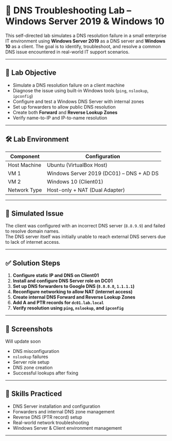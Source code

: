 # 🧪 DNS Troubleshooting Lab – Windows Server 2019 & Windows 10

This self-directed lab simulates a DNS resolution failure in a small enterprise IT environment using **Windows Server 2019** as a DNS server and **Windows 10** as a client. The goal is to identify, troubleshoot, and resolve a common DNS issue encountered in real-world IT support scenarios.

---

## 📌 Lab Objective

- Simulate a DNS resolution failure on a client machine
- Diagnose the issue using built-in Windows tools (`ping`, `nslookup`, `ipconfig`)
- Configure and test a Windows DNS Server with internal zones
- Set up forwarders to allow public DNS resolution
- Create both **Forward** and **Reverse Lookup Zones**
- Verify name-to-IP and IP-to-name resolution

---

## 🛠️ Lab Environment

| Component      | Configuration            |
|----------------|--------------------------|
| Host Machine   | Ubuntu (VirtualBox Host) |
| VM 1           | Windows Server 2019 (DC01) – DNS + AD DS |
| VM 2           | Windows 10 (Client01)     |
| Network Type   | Host-only + NAT (Dual Adapter) |

---

## 🧪 Simulated Issue

The client was configured with an incorrect DNS server (`8.8.9.9`) and failed to resolve domain names.  
The DNS server itself was initially unable to reach external DNS servers due to lack of internet access.

---

## ✅ Solution Steps

1. **Configure static IP and DNS on Client01**
2. **Install and configure DNS Server role on DC01**
3. **Set up DNS forwarders to Google DNS (`8.8.8.8`, `1.1.1.1`)**
4. **Reconfigure networking to allow NAT (internet access)**
5. **Create internal DNS Forward and Reverse Lookup Zones**
6. **Add A and PTR records for `dc01.lab.local`**
7. **Verify resolution using `ping`, `nslookup`, and `ipconfig`**

---

## 📸 Screenshots
Will update soon

- DNS misconfiguration
- `nslookup` failures
- Server role setup
- DNS zone creation
- Successful lookups after fixing

---

## 🧠 Skills Practiced

- DNS Server installation and configuration
- Forwarders and internal DNS zone management
- Reverse DNS (PTR record) setup
- Real-world network troubleshooting
- Windows Server & Client environment management

---


